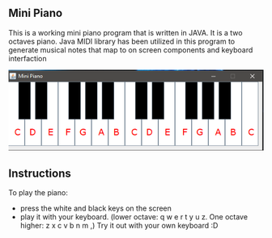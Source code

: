 ## Mini Piano 
This is a working mini piano program that is written in JAVA. It is a two octaves piano. Java MIDI library has been utilized in this program to generate musical notes that map to on screen components and keyboard interfaction

![](screenshot%20of%20program%20running.png?raw=true)

## Instructions
To play the piano:
- press the white and black keys on the screen 
- play it with your keyboard. (lower octave: q w e r t y u z. One octave higher: z x c v b n m ,) Try it out with your own keyboard :D
